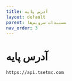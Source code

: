 ```yaml
---
title: آدرس پایه
layout: default
parent: مستندات سرویس‌ها
nav_order: 3
---
```


# آدرس پایه

```
https://api.tsetmc.com
```